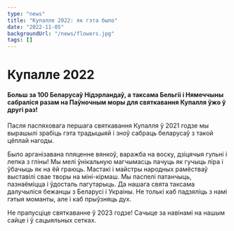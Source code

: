 ```yaml
---
type: "news"
title: "Купалле 2022: як гэта было"
date: "2022-11-05"
backgroundUrl: "/news/flowers.jpg"
tags: []
---
```


# Купалле 2022
#### Больш за 100 Беларусаў Нідэрландаў, а таксама Бельгіі і Нямеччыны сабраліся разам на Паўночным моры для святкавання Купалля ўжо ў другі раз!

Пасля паспяховага першага святкавання Купалля ў 2021 годзе мы вырашылі зрабіць гэта традыцыяй і зноў сабраць беларусаў з такой цёплай нагоды.

Было арганізавана пляценне вянкоў, варажба на воску, дзіцячыя гульні і лепка з гліны! Мы мелі ўнікальную магчымасць пачуць як гучыць ліра
і ўбачыць як на ёй граюць. Мастакі і майстры народных рамёстваў выставілі свае творы на міні-кірмаш. Мы паспелі патанчыць, пазнаёміцца і ўдосталь пагутарыць. 
Да нашага свята таксама далучыліся бежанцы з Беларусі і Украіны. Не толькі каб падзяліць з намі гэтыя моманты, але і каб прыўзняць дух. 

Не прапусціце святкаванне ў 2023 годзе! Сачыце за навінамі на нашым сайце і ў сацыяльных сетках.

